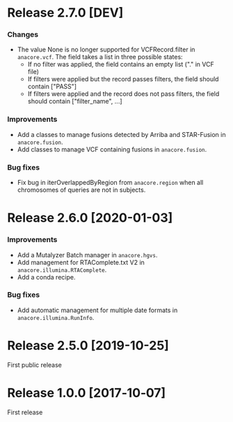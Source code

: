 # Release 2.7.0 [DEV]

### Changes
  * The value None is no longer supported for VCFRecord.filter in `anacore.vcf`.
  The field takes a list in three possible states:
    * If no filter was applied, the field contains an empty list ("." in VCF file)
    * If filters were applied but the record passes filters, the field should
    contain ["PASS"]
    * If filters were applied and the record does not pass filters, the field
    should contain ["filter_name", ...]

### Improvements
  * Add a classes to manage fusions detected by Arriba and STAR-Fusion in `anacore.fusion`.
  * Add classes to manage VCF containing fusions in `anacore.fusion`.

### Bug fixes
  * Fix bug in iterOverlappedByRegion from `anacore.region` when all chromosomes
  of queries are not in subjects.

# Release 2.6.0 [2020-01-03]

### Improvements
  * Add a Mutalyzer Batch manager in `anacore.hgvs`.
  * Add management for RTAComplete.txt V2 in `anacore.illumina.RTAComplete`.
  * Add a conda recipe.

### Bug fixes
  * Add automatic management for multiple date formats in `anacore.illumina.RunInfo`.

# Release 2.5.0 [2019-10-25]
First public release

# Release 1.0.0 [2017‑10‑07]
First release
